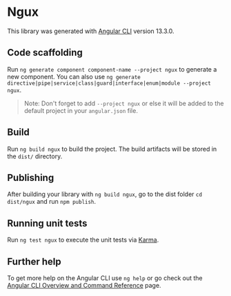 # Ngux

This library was generated with [Angular CLI](https://github.com/angular/angular-cli) version 13.3.0.

## Code scaffolding

Run `ng generate component component-name --project ngux` to generate a new component. You can also use `ng generate directive|pipe|service|class|guard|interface|enum|module --project ngux`.
> Note: Don't forget to add `--project ngux` or else it will be added to the default project in your `angular.json` file. 

## Build

Run `ng build ngux` to build the project. The build artifacts will be stored in the `dist/` directory.

## Publishing

After building your library with `ng build ngux`, go to the dist folder `cd dist/ngux` and run `npm publish`.

## Running unit tests

Run `ng test ngux` to execute the unit tests via [Karma](https://karma-runner.github.io).

## Further help

To get more help on the Angular CLI use `ng help` or go check out the [Angular CLI Overview and Command Reference](https://angular.io/cli) page.
